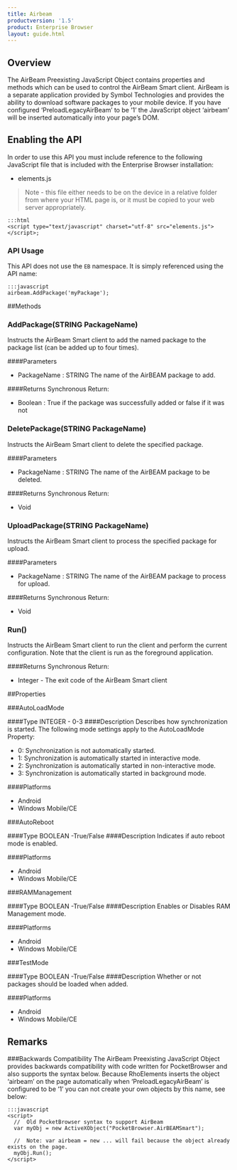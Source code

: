 ```yaml
---
title: Airbeam
productversion: '1.5'
product: Enterprise Browser
layout: guide.html
---
```

## Overview
The AirBeam Preexisting JavaScript Object contains properties and methods which can be used to control the AirBeam Smart client. AirBeam is a separate application provided by Symbol Technologies and provides the ability to download software packages to your mobile device. If you have configured ‘PreloadLegacyAirBeam’ to be ‘1’ the JavaScript object ‘airbeam’ will be inserted automatically into your page’s DOM.

## Enabling the API
In order to use this API you must include reference to the following JavaScript file that is included with the Enterprise Browser installation:

* elements.js 

> Note - this file either needs to be on the device in a relative folder from where your HTML page is, or it must be copied to your web server appropriately.

	:::html
    <script type="text/javascript" charset="utf-8" src="elements.js"></script>;


### API Usage
This API does not use the `EB` namespace. It is simply referenced using the API name:

	:::javascript
	airbeam.AddPackage('myPackage');
        
##Methods

### AddPackage(<span class="text-info">STRING</span> PackageName)
Instructs the AirBeam Smart client to add the named package to the package list (can be added up to four times).

####Parameters

* PackageName : <span class='text-info'>STRING</span>
The name of the AirBEAM package to add.

####Returns
Synchronous Return:

* Boolean : True if the package was successfully added or false if it was not

### DeletePackage(<span class="text-info">STRING</span> PackageName)
Instructs the AirBeam Smart client to delete the specified package.

####Parameters

* PackageName : <span class='text-info'>STRING</span>
The name of the AirBEAM package to be deleted.

####Returns
Synchronous Return:

* Void

### UploadPackage(<span class="text-info">STRING</span> PackageName)
Instructs the AirBeam Smart client to process the specified package for upload.

####Parameters

* PackageName : <span class='text-info'>STRING</span>
The name of the AirBEAM package to process for upload.

####Returns
Synchronous Return:

* Void

### Run()
Instructs the AirBeam Smart client to run the client and perform the current configuration. Note that the client is run as the foreground application.

####Returns
Synchronous Return:

* Integer - The exit code of the AirBeam Smart client

##Properties

###AutoLoadMode

####Type
<span class='text-info'>INTEGER</span> - 0-3
####Description
Describes how synchronization is started. The following mode settings apply to the AutoLoadMode Property:

* 0: Synchronization is not automatically started.
* 1: Synchronization is automatically started in interactive mode.
* 2: Synchronization is automatically started in non-interactive mode.
* 3: Synchronization is automatically started in background mode.


####Platforms

* Android
* Windows Mobile/CE

###AutoReboot

####Type
<span class='text-info'>BOOLEAN</span> -True/False
####Description
Indicates if auto reboot mode is enabled.

####Platforms

* Android
* Windows Mobile/CE

###RAMManagement

####Type
<span class='text-info'>BOOLEAN</span> -True/False
####Description
Enables or Disables RAM Management mode.

####Platforms

* Android
* Windows Mobile/CE

###TestMode

####Type
<span class='text-info'>BOOLEAN</span> -True/False
####Description
Whether or not packages should be loaded when added.

####Platforms

* Android
* Windows Mobile/CE

## Remarks
###Backwards Compatibility
The AirBeam Preexisting JavaScript Object provides backwards compatibility with code written for PocketBrowser and also supports the syntax below. Because RhoElements inserts the object ‘airbeam’ on the page automatically when ‘PreloadLegacyAirBeam’ is configured to be ‘1’ you can not create your own objects by this name, see below:

	:::javascript
	<script>
	  //  Old PocketBrowser syntax to support AirBeam
	  var myObj = new ActiveXObject("PocketBrowser.AirBEAMSmart"); 
	  
	  //  Note: var airbeam = new ... will fail because the object already exists on the page.
	  myObj.Run();
	</script>



